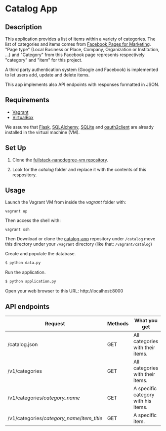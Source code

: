 # Catalog App

## Description
This application provides a list of items within a variety of categories. 
The list of categories and items comes from [Facebook Pages for Marketing](https://www.facebook.com/business/products/pages). 
"Page type" (Local Business or Place, Company, Organization or Institution, ...) and "Category" from this Facebook page represents respectively "category" and "item" for this project.

A third party authentication system (Google and Facebook) is implemented to let users add, update and delete items. 

This app implements also API endpoints with responses formatted in JSON.


## Requirements

- [Vagrant](https://www.vagrantup.com/)
- [VirtualBox](https://www.virtualbox.org/)

We assume that [Flask](http://flask.pocoo.org), [SQLAlchemy](http://www.sqlalchemy.org), 
[SQLite](https://www.sqlite.org/) and [oauth2client](https://github.com/google/oauth2client) 
are already installed in the virtual machine (VM).


## Set Up

1. Clone the [fullstack-nanodegree-vm repository](https://github.com/udacity/fullstack-nanodegree-vm).

2. Look for the *catalog* folder and replace it with the contents of this respository.

## Usage

Launch the Vagrant VM from inside the *vagrant* folder with:

`vagrant up`

Then access the shell with:

`vagrant ssh`

Then Download or clone the [catalog-app](https://github.com/boisalai/catalog-app) repository under `/catalog` 
move this directory under your `/vagrant` directory (like that: `/vagrant/catalog`)

Create and populate the database.

```bash
$ python data.py
```

Run the application.

```bash
$ python application.py
```

Open your web browser to this URL: http://localhost:8000

## API endpoints

| Request | Methods | What you get | 
| ------------- |-------------|---------|
| /catalog.json | GET | All categories with their items. |
| /v1/categories | GET | All categories with their items. |
| /v1/categories/*category_name* | GET | A specific category with his items. |
| /v1/categories/*category_name*/*item_title* | GET | A specific item. |


